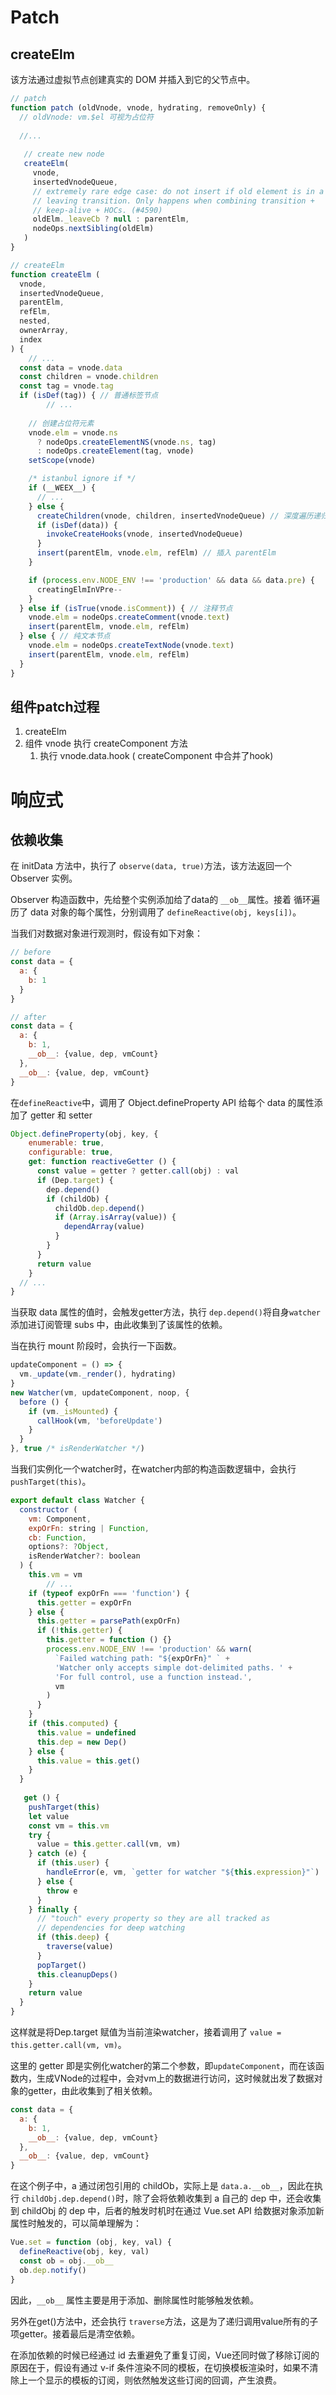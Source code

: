 # Patch

## createElm

该方法通过虚拟节点创建真实的 DOM 并插入到它的父节点中。

```js
// patch
function patch (oldVnode, vnode, hydrating, removeOnly) {
  // oldVnode: vm.$el 可视为占位符
  
  //...
  
   // create new node
   createElm(
     vnode,
     insertedVnodeQueue,
     // extremely rare edge case: do not insert if old element is in a
     // leaving transition. Only happens when combining transition +
     // keep-alive + HOCs. (#4590)
     oldElm._leaveCb ? null : parentElm,
     nodeOps.nextSibling(oldElm)
   )
}

// createElm
function createElm (
  vnode,
  insertedVnodeQueue,
  parentElm,
  refElm,
  nested,
  ownerArray,
  index
) {
	// ...
  const data = vnode.data
  const children = vnode.children
  const tag = vnode.tag
  if (isDef(tag)) { // 普通标签节点
		// ...
    
    // 创建占位符元素
    vnode.elm = vnode.ns
      ? nodeOps.createElementNS(vnode.ns, tag)
      : nodeOps.createElement(tag, vnode)
    setScope(vnode)

    /* istanbul ignore if */
    if (__WEEX__) {
      // ...
    } else {
      createChildren(vnode, children, insertedVnodeQueue) // 深度遍历递归 child
      if (isDef(data)) {
        invokeCreateHooks(vnode, insertedVnodeQueue)
      }
      insert(parentElm, vnode.elm, refElm) // 插入 parentElm
    }

    if (process.env.NODE_ENV !== 'production' && data && data.pre) {
      creatingElmInVPre--
    }
  } else if (isTrue(vnode.isComment)) { // 注释节点
    vnode.elm = nodeOps.createComment(vnode.text)
    insert(parentElm, vnode.elm, refElm)
  } else { // 纯文本节点
    vnode.elm = nodeOps.createTextNode(vnode.text)
    insert(parentElm, vnode.elm, refElm)
  }
}
```

## 组件patch过程

1. createElm
2. 组件 vnode 执行 createComponent 方法
   1. 执行 vnode.data.hook ( createComponent 中合并了hook) 

# 响应式

## 依赖收集

在 initData 方法中，执行了 `observe(data, true)`方法，该方法返回一个 Observer 实例。

Observer 构造函数中，先给整个实例添加给了data的 `__ob__`属性。接着 循环遍历了 data 对象的每个属性，分别调用了 `defineReactive(obj, keys[i])`。

当我们对数据对象进行观测时，假设有如下对象：

```js
// before
const data = {
  a: {
    b: 1
  }
}

// after 
const data = {
  a: {
    b: 1,
    __ob__: {value, dep, vmCount}
  },
  __ob__: {value, dep, vmCount}
}
```

在`defineReactive`中，调用了 Object.defineProperty API 给每个 data 的属性添加了 getter 和 setter

```js
Object.defineProperty(obj, key, {
    enumerable: true,
    configurable: true,
    get: function reactiveGetter () {
      const value = getter ? getter.call(obj) : val
      if (Dep.target) {
        dep.depend()
        if (childOb) {
          childOb.dep.depend()
          if (Array.isArray(value)) {
            dependArray(value)
          }
        }
      }
      return value
    }
  // ...
}
```

当获取 data 属性的值时，会触发getter方法，执行 `dep.depend()`将自身`watcher`添加进订阅管理 subs 中，由此收集到了该属性的依赖。

当在执行 mount 阶段时，会执行一下函数。

```js
updateComponent = () => {
  vm._update(vm._render(), hydrating)
}
new Watcher(vm, updateComponent, noop, {
  before () {
    if (vm._isMounted) {
      callHook(vm, 'beforeUpdate')
    }
  }
}, true /* isRenderWatcher */)
```

当我们实例化一个watcher时，在watcher内部的构造函数逻辑中，会执行`pushTarget(this)`。

```js
export default class Watcher {
  constructor (
    vm: Component,
    expOrFn: string | Function,
    cb: Function,
    options?: ?Object,
    isRenderWatcher?: boolean
  ) {
    this.vm = vm
		// ...
    if (typeof expOrFn === 'function') {
      this.getter = expOrFn
    } else {
      this.getter = parsePath(expOrFn)
      if (!this.getter) {
        this.getter = function () {}
        process.env.NODE_ENV !== 'production' && warn(
          `Failed watching path: "${expOrFn}" ` +
          'Watcher only accepts simple dot-delimited paths. ' +
          'For full control, use a function instead.',
          vm
        )
      }
    }
    if (this.computed) {
      this.value = undefined
      this.dep = new Dep()
    } else {
      this.value = this.get()
    }
  }
  
   get () {
    pushTarget(this)
    let value
    const vm = this.vm
    try {
      value = this.getter.call(vm, vm)
    } catch (e) {
      if (this.user) {
        handleError(e, vm, `getter for watcher "${this.expression}"`)
      } else {
        throw e
      }
    } finally {
      // "touch" every property so they are all tracked as
      // dependencies for deep watching
      if (this.deep) {
        traverse(value)
      }
      popTarget()
      this.cleanupDeps()
    }
    return value
  }
}
```

这样就是将Dep.target 赋值为当前渲染watcher，接着调用了 `value = this.getter.call(vm, vm)`。

这里的 getter 即是实例化watcher的第二个参数，即`updateComponent`，而在该函数内，生成VNode的过程中，会对vm上的数据进行访问，这时候就出发了数据对象的getter，由此收集到了相关依赖。

```js
const data = {
  a: {
    b: 1,
    __ob__: {value, dep, vmCount}
  },
  __ob__: {value, dep, vmCount}
}
```

在这个例子中，a 通过闭包引用的 childOb，实际上是 `data.a.__ob__`，因此在执行 `childObj.dep.depend()`时，除了会将依赖收集到 a 自己的 dep 中，还会收集到 childObj 的 dep 中，后者的触发时机时在通过 Vue.set API 给数据对象添加新属性时触发的，可以简单理解为：

```js
Vue.set = function (obj, key, val) {
  defineReactive(obj, key, val)
  const ob = obj.__ob__
  ob.dep.notify()
}
```

因此，`__ob__` 属性主要是用于添加、删除属性时能够触发依赖。

另外在get()方法中，还会执行 `traverse`方法，这是为了递归调用value所有的子项getter。接着最后是清空依赖。

在添加依赖的时候已经通过 id 去重避免了重复订阅，Vue还同时做了移除订阅的原因在于，假设有通过 v-if 条件渲染不同的模板，在切换模板渲染时，如果不清除上一个显示的模板的订阅，则依然触发这些订阅的回调，产生浪费。